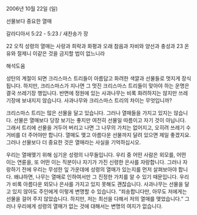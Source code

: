 2006년 10월 22일 (일)

선물보다 중요한 열매



갈라디아서 5:22 - 5:23 / 새찬송가  장


22 오직 성령의 열매는 사랑과 희락과 화평과 오래 참음과 자비와 양선과 충성과 23 온유와 절제니 이같은 것을 금지할 법이 없느니라

해석도움





성탄의 계절이 되면 크리스마스 트리들이 아름답고 화려한 색깔과 선물들로 멋지게 장식됩니다. 하지만, 크리스마스가 지나면 그 멋진 크리스마스 트리들이 맞아야 하는 운명은 결국 쓰레기장 행입니다. 반면에 정원에 있는 사과나무는 비록 화려하지는 않지만 쓰레기장에 보내지지 않습니다. 사과나무와 크리스마스 트리의 차이는 무엇입니까? 

크리스마스 트리는 많은 선물을 달고 있습니다. 그러나 열매들을 가지고 있지는 않습니다. 선물은 열매보다 당장 보기는 좋지만 여전히 선물일 따름이고 자기 것이 아닙니다. 그래서 트리에 선물을 거두어 버리고 나면 그 나무의 가치는 없어지고, 오히려 쓰레기 수거비를 더 주어야만 합니다. 열매도 맺고 아름다운 선물까지 달려 있으면 제일 좋겠지요. 그러나 선물보다 더 중요한 것은 열매라는 사실을 기억하십시오. 

우리는 열매맺기 위해 심기운 성령의 나무들입니다. 우리 중 어떤 사람은 외모를, 어떤 이는 연륜을, 또 어떤 이는 직분이나 자기가 가진 신령한 은사를 자랑합니다. 그러나 자랑하기 전에 우리는 무성한 잎 가운데에 성령의 열매가 있는지를 먼저 살펴보아야 합니다. 왜냐하면, 나무는 열매로 인하여서만 그 진정한 가치를 알 수 있기 때문입니다. 우리가 비록 아름다운 외모나 은사를 가지고 있지 못해도 괜찮습니다. 사과나무는 선물을 달고 있지 않아도 주인에게 이렇게 변명할 수 있습니다. “죄송합니다만, 아무도 저에게는 선물을 걸어 주지 않았습니다. 하지만, 저는 최선을 다해서 저의 열매를 맺었습니다.” 그러나 우리에게 성령의 열매가 없는 것에 대해서는 변명의 여지가 없습니다.